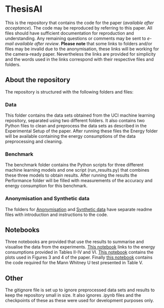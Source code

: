 # ThesisAI
This is the repository that contains the code for the paper (*available after acceptance*). The code may be reproduced by referring to this paper. All files should have sufficient documentation for reproduction and understanding. Any remaining questions or comments may be sent to *e-mail available after review*.
**Please note** that some links to folders and/or files may be invalid due to the anonymisation, these links will be working for the camera-ready paper. Nevertheless the links are provided for simplicity and the words used in the links correspond with their respective files and folders.

## About the repository
The repository is structured with the following folders and files:
### Data
This folder contains the data sets obtained from the UCI machine learning repository, separated using two different folders. It also contains two Python files to clean and preprocess the data sets as described in the Experimental Setup of the paper. After running these files the Energy folder will be available containing the energy consumptions of the data preprocessing and cleaning.

### Benchmark
The benchmark folder contains the Python scripts for three different machine learning models and one script (run_results.py) that combines these three models to obtain results. After running the results the Performance folder will be filled with measurements of the accuracy and energy consumption for this benchmark.

### Anonymisation and Synthetic data
The folders for [Anonymisation](https://github.com/PepijndeReus/ThesisAI/tree/main/Anonymisation) and [Synthetic data](https://github.com/PepijndeReus/ThesisAI/tree/main/Synthetic_data) have separate readme files with introduction and instructions to the code.

## Notebooks
Three notebooks are provided that use the results to summarise and visualise the data from the experiments. [This notebook](https://github.com/PepijndeReus/ThesisAI/blob/main/_Analysis.ipynb) links to the energy consumptions provided in Tables II-IV and VI. [This notebook](https://github.com/PepijndeReus/ThesisAI/blob/main/analysis_paper.ipynb) contains the plots used in Figures 3 and 4 of the paper. Finally [this notebook](https://github.com/PepijndeReus/ThesisAI/blob/main/MannWhitney.ipynb) contains the code required for the Mann Whitney U test presented in Table V.

## Other
The gitignore file is set up to ignore preprocessed data sets and results to keep the repository small in size. It also ignores .ipynb files and the checkpoints of these as these were used for development purposes only.
